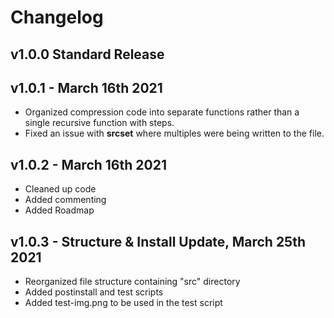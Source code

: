 # Changelog

## v1.0.0 Standard Release

## v1.0.1 - March 16th 2021

- Organized compression code into separate functions rather than a single recursive function with steps.
- Fixed an issue with **srcset** where multiples were being written to the file.

## v1.0.2 - March 16th 2021

- Cleaned up code
- Added commenting
- Added Roadmap

## v1.0.3 - Structure & Install Update, March 25th 2021

- Reorganized file structure containing "src" directory
- Added postinstall and test scripts
- Added test-img.png to be used in the test script